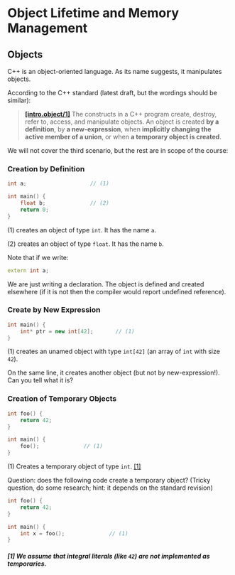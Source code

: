# Object Lifetime and Memory Management

## Objects

C++ is an object-oriented language. As its name suggests, it manipulates objects.

According to the C++ standard (latest draft, but the wordings should be similar):

> [**[intro.object/1]**](http://eel.is/c++draft/intro.object#1) The constructs in a C++ program create, destroy, refer to, access, and manipulate objects. An object is created **by a definition**, by **a new-expression**, when **implicitly changing the active member of a union**, or when **a temporary object is created**.

We will not cover the third scenario, but the rest are in scope of the course:

### Creation by Definition

```c++
int a;                    // (1)

int main() {
    float b;              // (2)
    return 0;
}
```

(1) creates an object of type `int`. It has the name `a`.

(2) creates an object of type `float`. It has the name `b`.

Note that if we write:

```c++
extern int a;
```

We are just writing a declaration. The object is defined and created elsewhere (if it is not then the compiler would report undefined reference).

### Create by New Expression

```c++
int main() {
    int* ptr = new int[42];       // (1)
}
```

(1) creates an unamed object with type `int[42]` (an array of `int` with size `42`).

On the same line, it creates another object (but not by new-expression!). Can you tell what it is?

### Creation of Temporary Objects

```c++
int foo() {
    return 42;
}

int main() {
    foo();              // (1)
}
```

(1) Creates a temporary object of type `int`. [[1]](1)

Question: does the following code create a temporary object? (Tricky question, do some research; hint: it depends on the standard revision)

```c++
int foo() {
    return 42;
}

int main() {
    int x = foo();              // (1)
}
```

##### [1] We assume that integral literals (like `42`) are not implemented as temporaries.

